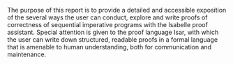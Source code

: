 The purpose of this report is to provide a detailed and  accessible
exposition of the several ways the user can conduct,
explore and write proofs of correctness of
sequential imperative programs with the Isabelle proof
assistant. Special attention is given to the
proof language Isar, with which the user can write
down structured, readable proofs in a formal language  
that is amenable to human understanding, both for communication 
and maintenance.